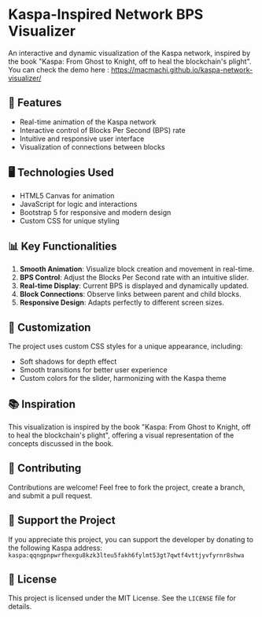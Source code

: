 # Kaspa-Inspired Network BPS Visualizer

An interactive and dynamic visualization of the Kaspa network, inspired by the book "Kaspa: From Ghost to Knight, off to heal the blockchain's plight".
You can check the demo here : https://macmachi.github.io/kaspa-network-visualizer/

## 🚀 Features

- Real-time animation of the Kaspa network
- Interactive control of Blocks Per Second (BPS) rate
- Intuitive and responsive user interface
- Visualization of connections between blocks

## 🖥️ Technologies Used

- HTML5 Canvas for animation
- JavaScript for logic and interactions
- Bootstrap 5 for responsive and modern design
- Custom CSS for unique styling

## 📊 Key Functionalities

1. **Smooth Animation**: Visualize block creation and movement in real-time.
2. **BPS Control**: Adjust the Blocks Per Second rate with an intuitive slider.
3. **Real-time Display**: Current BPS is displayed and dynamically updated.
4. **Block Connections**: Observe links between parent and child blocks.
5. **Responsive Design**: Adapts perfectly to different screen sizes.

## 🎨 Customization

The project uses custom CSS styles for a unique appearance, including:
- Soft shadows for depth effect
- Smooth transitions for better user experience
- Custom colors for the slider, harmonizing with the Kaspa theme

## 📚 Inspiration

This visualization is inspired by the book "Kaspa: From Ghost to Knight, off to heal the blockchain's plight", offering a visual representation of the concepts discussed in the book.

## 🤝 Contributing

Contributions are welcome! Feel free to fork the project, create a branch, and submit a pull request.

## 💖 Support the Project

If you appreciate this project, you can support the developer by donating to the following Kaspa address:
`kaspa:qqngpnpwrfhexgu8kzk3lteu5fakh6fylmt53gt7qwtf4vttjyvfyrnr8shwa`

## 📄 License

This project is licensed under the MIT License. See the `LICENSE` file for details.
